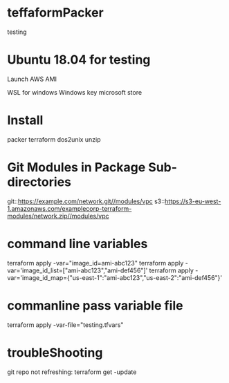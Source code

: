 # teffaformPacker
testing

# Ubuntu 18.04 for testing
Launch AWS AMI

WSL for windows
  Windows key microsoft store
  
# Install
  packer terraform dos2unix unzip
  
# Git Modules in Package Sub-directories
git::https://example.com/network.git//modules/vpc
s3::https://s3-eu-west-1.amazonaws.com/examplecorp-terraform-modules/network.zip//modules/vpc

# command line variables
terraform apply -var="image_id=ami-abc123" 
terraform apply -var='image_id_list=["ami-abc123","ami-def456"]' 
terraform apply -var='image_id_map={"us-east-1":"ami-abc123","us-east-2":"ami-def456"}' 

# commanline pass variable file
terraform apply -var-file="testing.tfvars"

# troubleShooting
git repo not refreshing: terraform get -update

